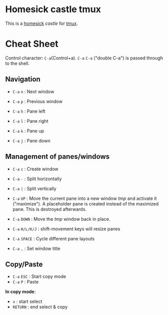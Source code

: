 Homesick castle tmux
=====================

This is a [homesick](https://github.com/technicalpickles/homesick) _castle_ for [tmux](http://tmux.sourceforge.net/).


Cheat Sheet
=============

Control character: ```C-a```(Control+a). ```C-a``` ```C-a``` ("double C-a") is passed through to the shell.

Navigation
-------------

* ```C-a``` ```n``` : Next window
* ```C-a``` ```p``` : Previous window


* ```C-a``` ```h``` : Pane left
* ```C-a``` ```l``` : Pane right
* ```C-a``` ```k``` : Pane up
* ```C-a``` ```j``` : Pane down

Management of panes/windows
----------------------------

* ```C-a``` ```c``` : Create window
* ```C-a``` ```-``` : Split horizontally
* ```C-a``` ```|``` : Split vertically

* ```C-a``` ```UP``` : Move the current pane into a new window _tmp_ and activate it ("maximize"). A placeholder pane is created instead of the maximized pane. This is destroyed afterwards.
* ```C-a``` ```DOWN``` : Move the _tmp_ window back in place.

* ```C-a``` ```H/L/K/J``` : shift-movement keys will resize panes
* ```C-a``` ```SPACE``` : Cycle different pane layouts

* ```C-a``` ```,``` : Set window title

Copy/Paste
-----------

* ```C-a``` ```ESC``` : Start copy mode
* ```C-a``` ```P``` : Paste

**In copy mode**:

* ```v``` : start select
* ```RETURN``` : end select & copy
